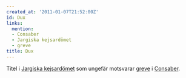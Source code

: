 ```yaml
---
created_at: '2011-01-07T21:52:00Z'
id: Dux
links:
  mention:
  - Consaber
  - Jargiska kejsardömet
  - greve
title: Dux
---
```


Titel i [Jargiska kejsardömet] som ungefär motsvarar [greve] i [Consaber].

  [Jargiska kejsardömet]: Jargiska_kejsardömet
  [greve]: greve
  [Consaber]: Consaber